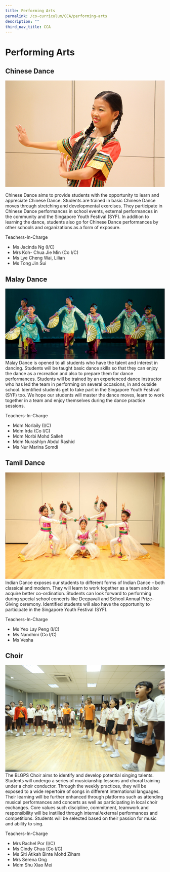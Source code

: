 ```yaml
---
title: Performing Arts
permalink: /co-curriculum/CCA/performing-arts
description: ""
third_nav_title: CCA
---
```

# Performing Arts

## Chinese Dance
![](/images/chinese_dance.jpg)

Chinese Dance aims to provide students with the opportunity to learn and appreciate Chinese Dance. Students are trained in basic Chinese Dance moves through stretching and developmental exercises. They participate in Chinese Dance performances in school events, external performances in the community and the Singapore Youth Festival (SYF). In addition to learning the dance, students also go for Chinese Dance performances by other schools and organizations as a form of exposure.

Teachers-In-Charge

* Ms Jacinda Ng (I/C)
* Mrs Koh- Chua Jie Min (Co I/C)
* Ms Lye Cheng Wai, Lilian 
* Ms Tong Jin Sui

## Malay Dance
![](/images/Malay%20Dance.jpg)
Malay Dance is opened to all students who have the talent and interest in dancing.  Students will be taught basic dance skills so that they can enjoy the dance as a recreation and also to prepare them for dance performances. Students will be trained by an experienced dance instructor who has led the team in performing on several occasions, in and outside school. Identified students get to take part in the Singapore Youth Festival (SYF) too. We hope our students will master the dance moves, learn to work together in a team and enjoy themselves during the dance practice sessions.

Teachers-In-Charge

* Mdm Norlaily (I/C)
* Mdm Irda (Co I/C)
* Mdm Norbi Mohd Salleh
* Mdm Nurashlyn Abdul Rashid
* Ms Nur Marina Somdi 

## Tamil Dance
![](/images/Indian%20Dance%202.jpg)
Indian Dance exposes our students to different forms of Indian Dance – both classical and modern. They will learn to work together as a team and also acquire better co-ordination. Students can look forward to performing during special school concerts like Deepavali and School Annual Prize-Giving ceremony. Identified students will also have the opportunity to participate in the Singapore Youth Festival (SYF).

Teachers-In-Charge

* Ms Yeo Lay Peng (I/C)
* Ms Nandhini (Co I/C)
* Ms Vesha

## Choir
![](/images/Choir.jpg)
The BLGPS Choir aims to identify and develop potential singing talents. Students will undergo a series of musicianship lessons and choral training under a choir conductor. Through the weekly practices, they will be exposed to a wide repertoire of songs in different international languages. Their learning will be further enhanced through platforms such as attending musical performances and concerts as well as participating in local choir exchanges. Core values such discipline, commitment, teamwork and responsibility will be instilled through internal/external performances and competitions. Students will be selected based on their passion for music and ability to sing.

Teachers-In-Charge

* Mrs Rachel Por (I/C)
* Ms Cindy Chua (Co I/C)
* Ms Siti Atikah Binte Mohd Ziham
* Mrs Serena Ong
* Mdm Shu Xiao Mei